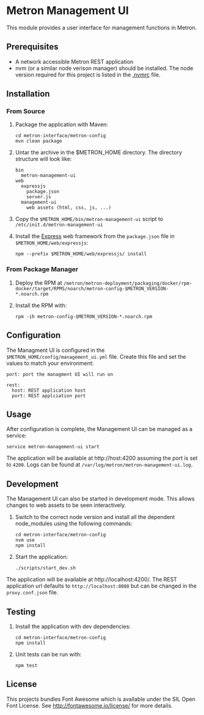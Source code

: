 <!--
Licensed to the Apache Software Foundation (ASF) under one
or more contributor license agreements.  See the NOTICE file
distributed with this work for additional information
regarding copyright ownership.  The ASF licenses this file
to you under the Apache License, Version 2.0 (the
"License"); you may not use this file except in compliance
with the License.  You may obtain a copy of the License at

    http://www.apache.org/licenses/LICENSE-2.0

Unless required by applicable law or agreed to in writing, software
distributed under the License is distributed on an "AS IS" BASIS,
WITHOUT WARRANTIES OR CONDITIONS OF ANY KIND, either express or implied.
See the License for the specific language governing permissions and
limitations under the License.
-->
# Metron Management UI

This module provides a user interface for management functions in Metron.

## Prerequisites

* A network accessible Metron REST application
* nvm (or a similar node verison manager) should be installed. The node version required for this project is listed in the [.nvmrc](https://github.com/creationix/nvm#nvmrc) file.

## Installation

### From Source

1. Package the application with Maven:

    ```
    cd metron-interface/metron-config
    mvn clean package
    ```

1. Untar the archive in the $METRON_HOME directory.  The directory structure will look like:

    ```
    bin
      metron-management-ui
    web
      expressjs
        package.json
        server.js
      management-ui
        web assets (html, css, js, ...)
    ```

1. Copy the `$METRON_HOME/bin/metron-management-ui` script to `/etc/init.d/metron-management-ui`

1. Install the [Express](https://expressjs.com/) web framework from the `package.json` file in `$METRON_HOME/web/expressjs`:

    ```
    npm --prefix $METRON_HOME/web/expressjs/ install
    ```

### From Package Manager

1. Deploy the RPM at `/metron/metron-deployment/packaging/docker/rpm-docker/target/RPMS/noarch/metron-config-$METRON_VERSION-*.noarch.rpm`

1. Install the RPM with:

    ```
    rpm -ih metron-config-$METRON_VERSION-*.noarch.rpm
    ```

## Configuration

The Managment UI is configured in the `$METRON_HOME/config/management_ui.yml` file.  Create this file and set the values to match your environment:

```
port: port the managment UI will run on

rest:
  host: REST application host
  port: REST applciation port
```

## Usage

After configuration is complete, the Management UI can be managed as a service:

```
service metron-management-ui start
```

The application will be available at http://host:4200 assuming the port is set to `4200`.  Logs can be found at `/var/log/metron/metron-management-ui.log`.

## Development

The Management UI can also be started in development mode.  This allows changes to web assets to be seen interactively.

1. Switch to the correct node version and install all the dependent node_modules using the following commands:

    ```
    cd metron-interface/metron-config
    nvm use
    npm install
    ```

1. Start the application:

    ```
    ./scripts/start_dev.sh
    ```

The application will be available at http://localhost:4200/.  The REST application url defaults to `http://localhost:8080` but can be changed in the `proxy.conf.json` file.

## Testing

1. Install the application with dev dependencies:

    ```
    cd metron-interface/metron-config
    npm install
    ```

1. Unit tests can be run with:

    ```
    npm test
    ```

## License

This projects bundles Font Awesome which is available under the SIL Open Font License.  See http://fontawesome.io/license/ for more details.

